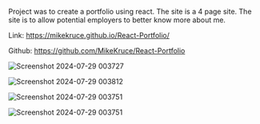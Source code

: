 Project was to create a portfolio using react. The site is a 4 page site. The site is to allow potential employers to better know more about me. 

Link: https://mikekruce.github.io/React-Portfolio/

Github: https://github.com/MikeKruce/React-Portfolio

![Screenshot 2024-07-29 003727](https://github.com/user-attachments/assets/b1250d61-fdf5-4668-aecb-fcbe37787fbd)


![Screenshot 2024-07-29 003812](https://github.com/user-attachments/assets/fee42b17-2a5b-4cb2-8718-b43c8535398f)


![Screenshot 2024-07-29 003751](https://github.com/user-attachments/assets/959cc371-4d67-4b8a-a347-2f8ae84ddf3b)


![Screenshot 2024-07-29 003751](https://github.com/user-attachments/assets/7afc5478-a917-4832-bcc9-e974bea0c02e)
